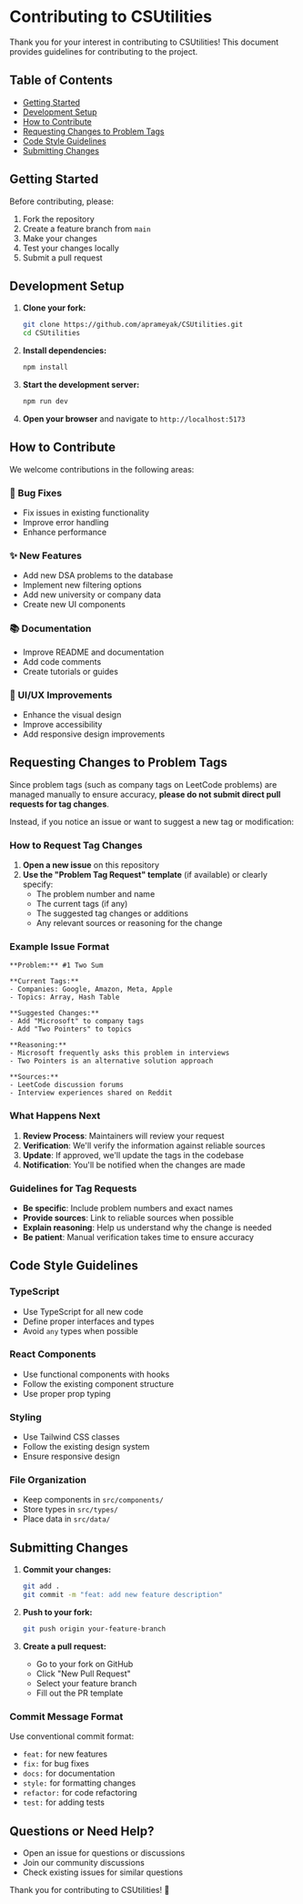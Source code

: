 # Contributing to CSUtilities

Thank you for your interest in contributing to CSUtilities! This document provides guidelines for contributing to the project.

## Table of Contents

- [Getting Started](#getting-started)
- [Development Setup](#development-setup)
- [How to Contribute](#how-to-contribute)
- [Requesting Changes to Problem Tags](#requesting-changes-to-problem-tags)
- [Code Style Guidelines](#code-style-guidelines)
- [Submitting Changes](#submitting-changes)

## Getting Started

Before contributing, please:

1. Fork the repository
2. Create a feature branch from `main`
3. Make your changes
4. Test your changes locally
5. Submit a pull request

## Development Setup

1. **Clone your fork:**
   ```bash
   git clone https://github.com/aprameyak/CSUtilities.git
   cd CSUtilities
   ```

2. **Install dependencies:**
   ```bash
   npm install
   ```

3. **Start the development server:**
   ```bash
   npm run dev
   ```

4. **Open your browser** and navigate to `http://localhost:5173`

## How to Contribute

We welcome contributions in the following areas:

### 🐛 Bug Fixes
- Fix issues in existing functionality
- Improve error handling
- Enhance performance

### ✨ New Features
- Add new DSA problems to the database
- Implement new filtering options
- Add new university or company data
- Create new UI components

### 📚 Documentation
- Improve README and documentation
- Add code comments
- Create tutorials or guides

### 🎨 UI/UX Improvements
- Enhance the visual design
- Improve accessibility
- Add responsive design improvements

## Requesting Changes to Problem Tags

Since problem tags (such as company tags on LeetCode problems) are managed manually to ensure accuracy, **please do not submit direct pull requests for tag changes**.

Instead, if you notice an issue or want to suggest a new tag or modification:

### How to Request Tag Changes

1. **Open a new issue** on this repository
2. **Use the "Problem Tag Request" template** (if available) or clearly specify:
   - The problem number and name
   - The current tags (if any)
   - The suggested tag changes or additions
   - Any relevant sources or reasoning for the change

### Example Issue Format

```
**Problem:** #1 Two Sum

**Current Tags:**
- Companies: Google, Amazon, Meta, Apple
- Topics: Array, Hash Table

**Suggested Changes:**
- Add "Microsoft" to company tags
- Add "Two Pointers" to topics

**Reasoning:**
- Microsoft frequently asks this problem in interviews
- Two Pointers is an alternative solution approach

**Sources:**
- LeetCode discussion forums
- Interview experiences shared on Reddit
```

### What Happens Next

1. **Review Process**: Maintainers will review your request
2. **Verification**: We'll verify the information against reliable sources
3. **Update**: If approved, we'll update the tags in the codebase
4. **Notification**: You'll be notified when the changes are made

### Guidelines for Tag Requests

- **Be specific**: Include problem numbers and exact names
- **Provide sources**: Link to reliable sources when possible
- **Explain reasoning**: Help us understand why the change is needed
- **Be patient**: Manual verification takes time to ensure accuracy

## Code Style Guidelines

### TypeScript
- Use TypeScript for all new code
- Define proper interfaces and types
- Avoid `any` types when possible

### React Components
- Use functional components with hooks
- Follow the existing component structure
- Use proper prop typing

### Styling
- Use Tailwind CSS classes
- Follow the existing design system
- Ensure responsive design

### File Organization
- Keep components in `src/components/`
- Store types in `src/types/`
- Place data in `src/data/`

## Submitting Changes

1. **Commit your changes:**
   ```bash
   git add .
   git commit -m "feat: add new feature description"
   ```

2. **Push to your fork:**
   ```bash
   git push origin your-feature-branch
   ```

3. **Create a pull request:**
   - Go to your fork on GitHub
   - Click "New Pull Request"
   - Select your feature branch
   - Fill out the PR template

### Commit Message Format

Use conventional commit format:
- `feat:` for new features
- `fix:` for bug fixes
- `docs:` for documentation
- `style:` for formatting changes
- `refactor:` for code refactoring
- `test:` for adding tests

## Questions or Need Help?

- Open an issue for questions or discussions
- Join our community discussions
- Check existing issues for similar questions

Thank you for contributing to CSUtilities! 🚀 
